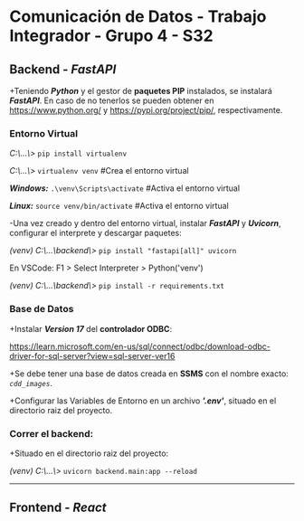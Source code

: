 # Comunicación de Datos - Trabajo Integrador - Grupo 4 - S32

## Backend - _FastAPI_

+Teniendo **_Python_** y el gestor de **paquetes PIP** instalados, se instalará **_FastAPI_**. En caso de no tenerlos se pueden obtener en https://www.python.org/ y https://pypi.org/project/pip/, respectivamente.

### Entorno Virtual

_C:\\...\\>_ `pip install virtualenv`

_C:\\...\\>_ `virtualenv venv`                        #Crea el entorno virtual

**_Windows:_**
`.\venv\Scripts\activate`                                 #Activa el entorno virtual

**_Linux:_**
`source venv/bin/activate`                                #Activa el entorno virtual

-Una vez creado y dentro del entorno virtual, instalar **_FastAPI_** y **_Uvicorn_**, configurar el interprete y descargar paquetes:

_(venv) C:\\...\\backend\\>_ `pip install "fastapi[all]" uvicorn`

En VSCode: F1 > Select Interpreter > Python('venv')

_(venv) C:\\...\\backend\\>_ `pip install -r requirements.txt`

### Base de Datos

+Instalar **_Version 17_** del **controlador ODBC**:

https://learn.microsoft.com/en-us/sql/connect/odbc/download-odbc-driver-for-sql-server?view=sql-server-ver16

+Se debe tener una base de datos creada en **SSMS** con el nombre exacto: _`cdd_images`_.

+Configurar las Variables de Entorno en un archivo **_'.env'_**, situado en el directorio raiz del proyecto.

### Correr el backend:

+Situado en el directorio raiz del proyecto:

_(venv) C:\\...\\>_ `uvicorn backend.main:app --reload`


---

## Frontend - _React_
